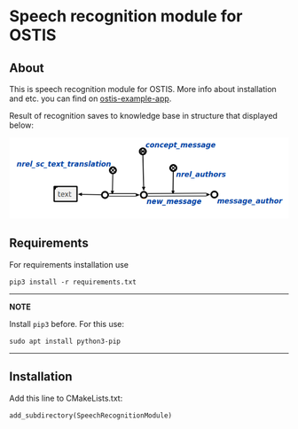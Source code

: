 Speech recognition module for OSTIS
============

About
------------
This is speech recognition module for OSTIS. More info about installation and etc. you can find on [ostis-example-app](https://github.com/ostis-apps/ostis-example-app).

Result of recognition saves to knowledge base in structure that displayed below:

![Output structure](./img/output_structure.png)

Requirements
------------

For requirements installation use

    pip3 install -r requirements.txt

---
**NOTE**

Install `pip3` before. For this use:

    sudo apt install python3-pip

---

Installation
------------

Add this line to CMakeLists.txt:

	add_subdirectory(SpeechRecognitionModule)
